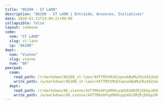 ```yaml
---
title: "86200 - ST LAON"
description: "86200 - ST LAON | Entraide, Annonces, Initiatives"
date: 2020-01-11T14:09:21+09:00
collapsible: false
layout: commune
comm:
  nom: "ST LAON"
  slug: st-laon
  cp: "86200"
dept:
  nom: "Vienne"
  slug: vienne
  num: "86"
peerpad:
  comm:
    read_path: /r/markdown/86200_st-laon/4XTTM3tMn9JxpvwkBwMuCRzd4ZuGeB5AUztGSMy3JMuxCVzqq
    write_path: /w/markdown/86200_st-laon/4XTTM3tMn9JxpvwkBwMuCRzd4ZuGeB5AUztGSMy3JMuxCVzqq-K3TgTgZLf1qtnJmdeaMxp1zFYfxd7ep6uSabm8PVfX4X4CTnoafhRLUSQgj6ooKQW7qic9KpoU3VD3m87t7w4PyKKEKM6C7QqNLQDgJgbLaUJMNTpFv2snbFduhbPAZyJqYWjbeT
  dept:
    read_path: /r/markdown/86_vienne/4XTTM6ebPnpM89vyqGX616RZRjEbGpJ8VDNVdSCrMHCb86ALN
    write_path: /w/markdown/86_vienne/4XTTM6ebPnpM89vyqGX616RZRjEbGpJ8VDNVdSCrMHCb86ALN-K3TgUEmU2PzobkNvYrNtR4DXtgm1qYeknzdEZmszmUFpRSMDjV62q8xZv1nUQEJqGnnT9H399N9TnzZMyT3rgAM3pHPbqGxVD33vWNzCSkbf2kxHwBfenpixiJuwbWaCBERwmNeA
---
```



